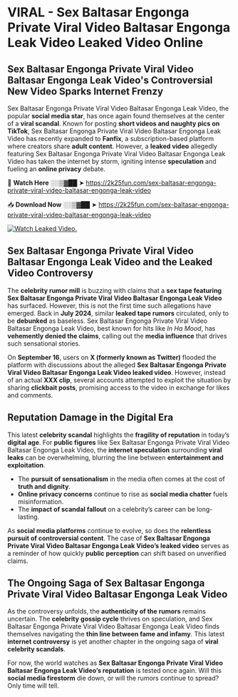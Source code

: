# VIRAL - Sex Baltasar Engonga Private Viral Video Baltasar Engonga Leak Video Leaked Video Online

## **Sex Baltasar Engonga Private Viral Video Baltasar Engonga Leak Video's Controversial New Video Sparks Internet Frenzy**  

Sex Baltasar Engonga Private Viral Video Baltasar Engonga Leak Video, the popular **social media star**, has once again found themselves at the center of a **viral scandal**. Known for posting **short videos and naughty pics on TikTok**, Sex Baltasar Engonga Private Viral Video Baltasar Engonga Leak Video has recently expanded to **Fanfix**, a subscription-based platform where creators share **adult content**. However, a **leaked video** allegedly featuring Sex Baltasar Engonga Private Viral Video Baltasar Engonga Leak Video has taken the internet by storm, igniting intense **speculation** and fueling an **online privacy** debate.  

🔴 **Watch Here** ░░▒▓██ ➤ https://2k25fun.com/sex-baltasar-engonga-private-viral-video-baltasar-engonga-leak-video  

📥 **Download Now** ░░▒▓██ ➤ https://2k25fun.com/sex-baltasar-engonga-private-viral-video-baltasar-engonga-leak-video  

[![Watch Leaked Video.](https://miro.medium.com/v2/resize:fit:828/format:webp/1*cilzJN44JGOrTw9NJCrNHA.gif "Watch Leaked Video")](https://2k25fun.com/sex-baltasar-engonga-private-viral-video-baltasar-engonga-leak-video)

## **Sex Baltasar Engonga Private Viral Video Baltasar Engonga Leak Video and the Leaked Video Controversy**  

The **celebrity rumor mill** is buzzing with claims that a **sex tape featuring Sex Baltasar Engonga Private Viral Video Baltasar Engonga Leak Video** has surfaced. However, this is not the first time such allegations have emerged. Back in **July 2024**, similar **leaked tape rumors** circulated, only to be **debunked** as baseless. Sex Baltasar Engonga Private Viral Video Baltasar Engonga Leak Video, best known for hits like *In Ha Mood*, has **vehemently denied the claims**, calling out the **media influence** that drives such sensational stories.  

On **September 16**, users on **X (formerly known as Twitter)** flooded the platform with discussions about the alleged **Sex Baltasar Engonga Private Viral Video Baltasar Engonga Leak Video leaked video**. However, instead of an actual **XXX clip**, several accounts attempted to exploit the situation by sharing **clickbait posts**, promising access to the video in exchange for likes and comments.  

## **Reputation Damage in the Digital Era**  

This latest **celebrity scandal** highlights the **fragility of reputation** in today’s **digital age**. For **public figures** like Sex Baltasar Engonga Private Viral Video Baltasar Engonga Leak Video, the **internet speculation** surrounding **viral leaks** can be overwhelming, blurring the line between **entertainment and exploitation**.  

- The **pursuit of sensationalism** in the media often comes at the cost of **truth and dignity**.  
- **Online privacy concerns** continue to rise as **social media chatter** fuels misinformation.  
- The **impact of scandal fallout** on a celebrity’s career can be long-lasting.  

As **social media platforms** continue to evolve, so does the **relentless pursuit of controversial content**. The case of **Sex Baltasar Engonga Private Viral Video Baltasar Engonga Leak Video’s leaked video** serves as a reminder of how quickly **public perception** can shift based on unverified claims.  

## **The Ongoing Saga of Sex Baltasar Engonga Private Viral Video Baltasar Engonga Leak Video**  

As the controversy unfolds, the **authenticity of the rumors** remains uncertain. The **celebrity gossip cycle** thrives on speculation, and Sex Baltasar Engonga Private Viral Video Baltasar Engonga Leak Video finds themselves navigating the **thin line between fame and infamy**. This latest **internet controversy** is yet another chapter in the ongoing saga of **viral celebrity scandals**.  

For now, the world watches as **Sex Baltasar Engonga Private Viral Video Baltasar Engonga Leak Video’s reputation** is tested once again. Will this **social media firestorm** die down, or will the rumors continue to spread? Only time will tell.